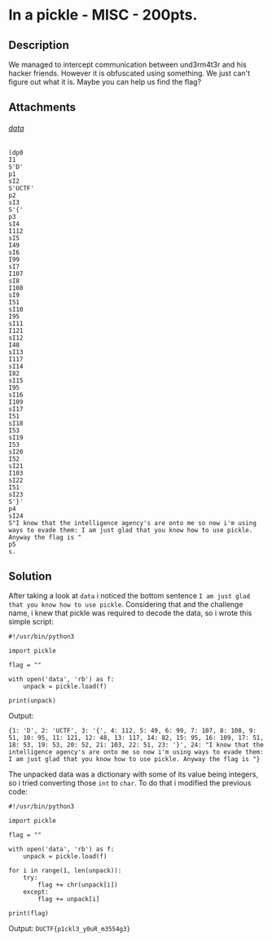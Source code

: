 # In a pickle - MISC - 200pts.
## Description
We managed to intercept communication between und3rm4t3r and his hacker friends.
However it is obfuscated using something.
We just can't figure out what it is.
Maybe you can help us find the flag?

## Attachments
###### [data](https://github.com/SamIsland/writeups/blob/master/in%20a%20pickle/data)
```
(dp0
I1
S'D'
p1
sI2
S'UCTF'
p2
sI3
S'{'
p3
sI4
I112
sI5
I49
sI6
I99
sI7
I107
sI8
I108
sI9
I51
sI10
I95
sI11
I121
sI12
I48
sI13
I117
sI14
I82
sI15
I95
sI16
I109
sI17
I51
sI18
I53
sI19
I53
sI20
I52
sI21
I103
sI22
I51
sI23
S'}'
p4
sI24
S"I know that the intelligence agency's are onto me so now i'm using ways to evade them: I am just glad that you know how to use pickle. Anyway the flag is "
p5
s.
```

## Solution
After taking a look at `data` i noticed the bottom sentence `I am just glad that you know how to use pickle`.
Considering that and the challenge name, i knew that pickle was required to decode the data, so i wrote this simple script:

```python3
#!/usr/bin/python3

import pickle

flag = ""

with open('data', 'rb') as f:
    unpack = pickle.load(f)

print(unpack)
```

Output:
```
{1: 'D', 2: 'UCTF', 3: '{', 4: 112, 5: 49, 6: 99, 7: 107, 8: 108, 9: 51, 10: 95, 11: 121, 12: 48, 13: 117, 14: 82, 15: 95, 16: 109, 17: 51, 18: 53, 19: 53, 20: 52, 21: 103, 22: 51, 23: '}', 24: "I know that the intelligence agency's are onto me so now i'm using ways to evade them: I am just glad that you know how to use pickle. Anyway the flag is "}
```
The unpacked data was a dictionary with some of its value being integers, so i tried converting those `int` to `char`.
To do that i modified the previous code:

```python3
#!/usr/bin/python3

import pickle

flag = ""

with open('data', 'rb') as f:
    unpack = pickle.load(f)

for i in range(1, len(unpack)):
    try:
        flag += chr(unpack[i])
    except:
        flag += unpack[i]

print(flag)
```
Output: `DUCTF{p1ckl3_y0uR_m3554g3}`
